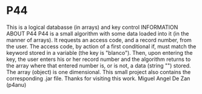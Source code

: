 # P44
This is a logical databasse (in arrays) and key control
INFORMATION ABOUT P44
P44 is a small algorithm with some data loaded into it (in the manner of arrays). It requests an access code, and a record number, from the user. The access code, by action of a first conditional if, must match the keyword stored in a variable (the key is "blanco"). Then, upon entering the key, the user enters his or her record number and the algorithm returns to the array where that entered number is, or is not, a data (string "") stored. 
The array (object) is one dimensional.
This small project also contains the corresponding .jar file.
Thanks for visiting this work. 
Miguel Angel De Zan (p4anu)
